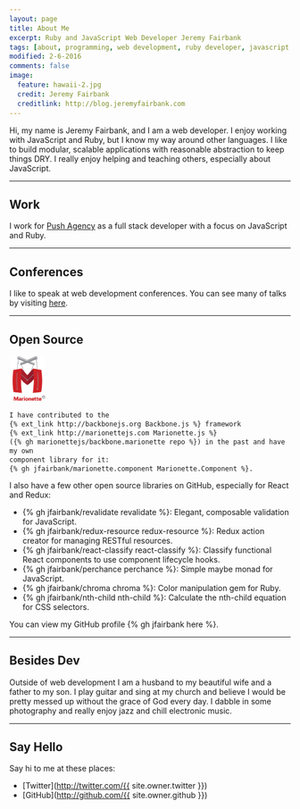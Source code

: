 ```yaml
---
layout: page
title: About Me
excerpt: Ruby and JavaScript Web Developer Jeremy Fairbank
tags: [about, programming, web development, ruby developer, javascript developer]
modified: 2-6-2016
comments: false
image:
  feature: hawaii-2.jpg
  credit: Jeremy Fairbank
  creditlink: http://blog.jeremyfairbank.com
---
```


Hi, my name is Jeremy Fairbank, and I am a web developer. I enjoy working with
JavaScript and Ruby, but I know my way around other languages.
I like to build modular, scalable applications with reasonable abstraction to keep things DRY. I really enjoy helping and teaching others, especially about JavaScript.

---

## Work

<a href="http://pushagency.io" class="push-logo" target="_blank"></a>

I work for [Push Agency](http://pushagency.io) as a full stack developer with a
focus on JavaScript and Ruby.

---

## Conferences

I like to speak at web development conferences. You can see many of talks by
visiting [here](/conferences/).

---

## Open Source

<div id="open-source">
  <p>
    <img class="logo" src="/images/marionette-logo.png" width="64" alt="Marionette.js"/>

    I have contributed to the
    {% ext_link http://backbonejs.org Backbone.js %} framework
    {% ext_link http://marionettejs.com Marionette.js %}
    ({% gh marionettejs/backbone.marionette repo %}) in the past and have my own
    component library for it:
    {% gh jfairbank/marionette.component Marionette.Component %}.
  </p>

  <p>
    I also have a few other open source libraries on GitHub, especially for
    React and Redux:
  </p>

  <ul>
    <li>
      {% gh jfairbank/revalidate revalidate %}: Elegant, composable validation
      for JavaScript.
    </li>
    <li>
      {% gh jfairbank/redux-resource redux-resource %}: Redux action creator for
      managing RESTful resources.
    </li>
    <li>
      {% gh jfairbank/react-classify react-classify %}: Classify functional
      React components to use component lifecycle hooks.
    </li>
    <li>
      {% gh jfairbank/perchance perchance %}: Simple maybe monad for JavaScript.
    </li>
    <li>
      {% gh jfairbank/chroma chroma %}: Color manipulation gem for Ruby.
    </li>
    <li>
      {% gh jfairbank/nth-child nth-child %}: Calculate the nth-child equation
      for CSS selectors.
    </li>
  </ul>

  <p>
    You can view my GitHub profile {% gh jfairbank here %}.
  </p>
</div>

---

## Besides Dev

Outside of web development I am a husband to my beautiful wife and a father to
my son. I play guitar and sing at my church and believe I would be pretty
messed up without the grace of God every day. I dabble in some photography and
really enjoy jazz and chill electronic music.

---

## Say Hello

Say hi to me at these places:

* [Twitter](http://twitter.com/{{ site.owner.twitter }})
* [GitHub](http://github.com/{{ site.owner.github }})
